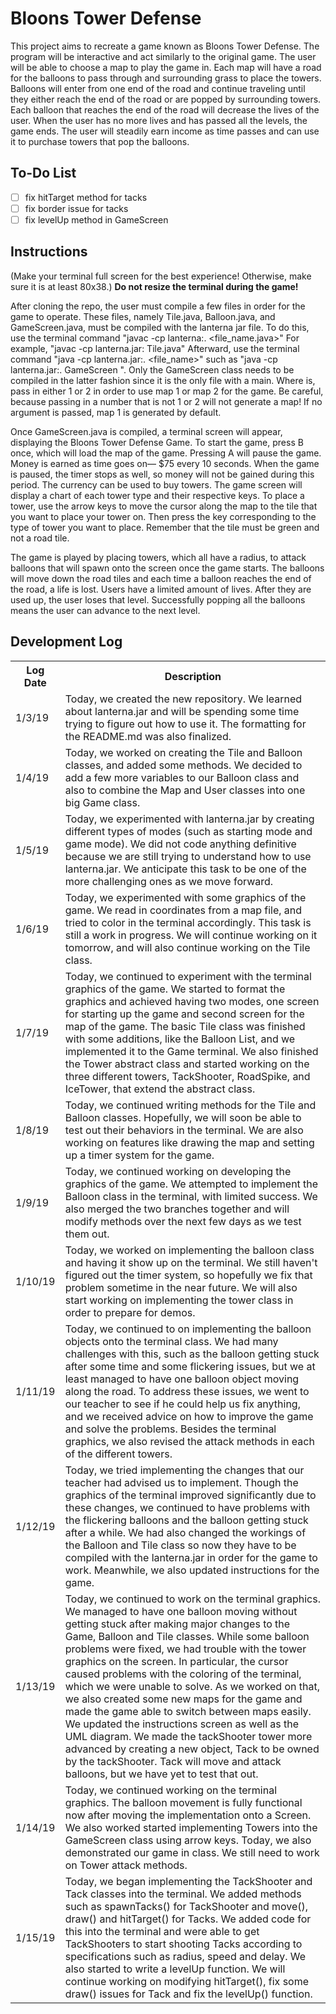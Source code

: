 # Bloons Tower Defense
This project aims to recreate a game known as Bloons Tower Defense. The program will be interactive and act similarly to the original game. The user will be able to choose a map to play the game in. Each map will have a road for the balloons to pass through and surrounding grass to place the towers. Balloons will enter from one end of the road and continue traveling until they either reach the end of the road or are popped by surrounding towers. Each balloon that reaches the end of the road will decrease the lives of the user. When the user has no more lives and has passed all the levels, the game ends. The user will steadily earn income as time passes and can use it to purchase towers that pop the balloons.

## To-Do List
- [ ] fix hitTarget method for tacks
- [ ] fix border issue for tacks
- [ ] fix levelUp method in GameScreen

## Instructions
(Make your terminal full screen for the best experience! Otherwise, make sure it is at least 80x38.)
<b>Do not resize the terminal during the game!</b>

After cloning the repo, the user must compile a few files in order for the game to operate. These files, namely Tile.java, Balloon.java, and GameScreen.java, must be compiled with the lanterna jar file. To do this, use the terminal command "javac -cp lanterna:. <file_name.java>" For example, "javac -cp lanterna.jar: Tile.java" Afterward, use the terminal command "java -cp lanterna.jar:. <file_name>" such as "java -cp lanterna.jar:. GameScreen <map number>". Only the GameScreen class needs to be compiled in the latter fashion since it is the only file with a main. Where <map number> is, pass in either 1 or 2 in order to use map 1 or map 2 for the game. Be careful, because passing in a number that is not 1 or 2 will not generate a map! If no argument is passed, map 1 is generated by default.

Once GameScreen.java is compiled, a terminal screen will appear, displaying the Bloons Tower Defense Game. To start the game, press B once, which will load the map of the game. Pressing A will pause the game. Money is earned as time goes on— $75 every 10 seconds. When the game is paused, the timer stops as well, so money will not be gained during this period. The currency can be used to buy towers. The game screen will display a chart of each tower type and their respective keys. To place a tower, use the arrow keys to move the cursor along the map to the tile that you want to place your tower on. Then press the key corresponding to the type of tower you want to place. Remember that the tile must be green and not a road tile.

The game is played by placing towers, which all have a radius, to attack balloons that will spawn onto the screen once the game starts. The balloons will move down the road tiles and each time a balloon reaches the end of the road, a life is lost. Users have a limited amount of lives. After they are used up, the user loses that level. Successfully popping all the balloons means the user can advance to the next level.

## Development Log
<table>
  <th>Log Date</th>
  <th>Description</th>
  <tr>
    <td>1/3/19</td>
    <td>Today, we created the new repository. We learned about lanterna.jar and will be spending some time trying to
    figure out how to use it. The formatting for the README.md was also finalized. </td>
  </tr>
<tr>
    <td>1/4/19</td>
    <td>Today, we worked on creating the Tile and Balloon classes, and added some methods. We decided to add a few more
    variables to our Balloon class and also to combine the Map and User classes into one big Game class.
    </td>
</tr>
<tr>
    <td>1/5/19</td>
    <td>Today, we experimented with lanterna.jar by creating different types of modes (such as starting mode and game mode).
    We did not code anything definitive because we are still trying to understand how to use lanterna.jar. We anticipate
    this task to be one of the more challenging ones as we move forward.
    </td>
</tr>
<tr>
    <td>1/6/19</td>
    <td>Today, we experimented with some graphics of the game. We read in coordinates from a map file, and tried to color
    in the terminal accordingly. This task is still a work in progress. We will continue working on it tomorrow, and will
    also continue working on the Tile class.
    </td>
</tr>
<tr>
    <td>1/7/19</td>
    <td>Today, we continued to experiment with the terminal graphics of the game. We started to format the graphics and achieved having two modes, one screen for starting up the game and second screen for the map of the game. The basic Tile class was finished with some additions, like the Balloon List, and we implemented it to the Game terminal. We also finished the Tower abstract class and started working on the three different towers, TackShooter, RoadSpike, and IceTower, that extend the abstract class.
    </td>
</tr>
<tr>
    <td>1/8/19</td>
    <td>Today, we continued writing methods for the Tile and Balloon classes. Hopefully, we will soon be able to test out their behaviors in the terminal. We are also working on features like drawing the map and setting up a timer system for the game.
    </td>
</tr>
<tr>
    <td>1/9/19</td>
    <td>Today, we continued working on developing the graphics of the game. We attempted to implement the Balloon class in the terminal, with
    limited success. We also merged the two branches together and will modify methods over the next few days as we test them out.  
    </td>
</tr>
<tr>
    <td>1/10/19</td>
    <td>Today, we worked on implementing the balloon class and having it show up on the terminal. We still haven't figured out the timer system, so hopefully we
    fix that problem sometime in the near future. We will also start working on implementing the tower class in order to prepare for demos.   
    </td>
</tr>
<tr>
    <td>1/11/19</td>
    <td>Today, we continued to on implementing the balloon objects onto the terminal class. We had many challenges with this, such as the balloon getting stuck after some time and some flickering issues, but we at least managed to have one balloon object moving along the road. To address these issues, we went to our teacher to see if he could help us fix anything, and we received advice on how to improve the game and solve the problems. Besides the terminal graphics, we also revised the attack methods in each of the different towers.
    </td>
</tr>
<tr>
    <td>1/12/19</td>
    <td>Today, we tried implementing the changes that our teacher had advised us to implement. Though the graphics of the terminal improved significantly due to these changes, we continued to have problems with the flickering balloons and the balloon getting stuck after a while. We had also changed the workings of the Balloon and Tile class so now they have to be compiled with the lanterna.jar in order for the game to work. Meanwhile, we also updated instructions for the game.
    </td>
<tr>
    <td>1/13/19</td>
    <td>Today, we continued to work on the terminal graphics. We managed to have one balloon moving without getting stuck after making major changes to the Game, Balloon and Tile classes. While some balloon problems were fixed, we had trouble with the tower graphics on the screen. In particular, the cursor caused problems with the coloring of the terminal, which we were unable to solve. As we worked on that, we also created some new maps for the game and made the game able to switch between maps easily. We updated the instructions screen as well as the UML diagram. We made the tackShooter tower more advanced by creating a new object, Tack to be owned by the tackShooter. Tack will move and attack balloons, but we have yet to test that out.
    </td>
</tr>
<tr>
    <td>1/14/19</td>
    <td>Today, we continued working on the terminal graphics. The balloon movement is fully functional now after moving the implementation onto a Screen. We also worked started implementing Towers into the GameScreen class using arrow keys. Today, we also demonstrated our game in class. We still need to work on Tower attack methods. 
    </td>
</tr>
  <tr>
    <td>1/15/19</td>
    <td>Today, we began implementing the TackShooter and Tack classes into the terminal. We added methods such as spawnTacks() for TackShooter and move(), draw() and hitTarget() for Tacks. We added code for this into the terminal and were able to get TackShooters to start shooting Tacks according to specifications such as radius, speed and delay. We also started to write a levelUp function. We will continue working on modifying hitTarget(), fix some draw() issues for Tack and fix the levelUp() function. 
    </td>
</tr>
</table>
